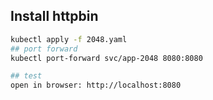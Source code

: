 ## Install httpbin

```bash
kubectl apply -f 2048.yaml
## port forward
kubectl port-forward svc/app-2048 8080:8080

## test
open in browser: http://localhost:8080
```
